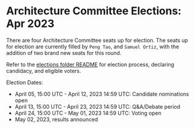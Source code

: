 # Architecture Committee Elections: Apr 2023

There are four Architecture Committee seats up for election. The seats up for
election are currently filled by `Peng Tao`, and `Samuel Ortiz`, with the
addition of two brand new seats for this round.

Refer to the [elections folder README](https://github.com/kata-containers/community/tree/main/elections)
for election process, declaring candidacy, and eligible voters.

Election Dates:

* April 05, 15:00 UTC - April 12, 2023 14:59 UTC: Candidate nominations open
* April 13, 15:00 UTC - April 23, 2023 14:59 UTC: Q&A/Debate period
* April 24, 15:00 UTC - May 01, 2023 14:59 UTC: Voting open
* May 02, 2023, results announced
